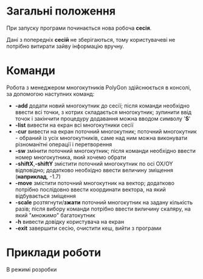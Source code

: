 # Загальні положення

При запуску програми починається нова робоча **сесія**.

Дані з попередніх **сесій** не зберігаються, тому користувачеві не потрібно витирати зайву інформацію вручну.

# Команди

Робота з менеджером многокутників PolyGon здійснюється в консолі, за допомогою наступних команд:

* **-add**       додати новий многокутник до сесії;
після команди необхідно ввести всі точки, з котрих складається многокутник; зупинити ввід точок і закінчити процедуру додавання можна вводом символу '**S**'
*	**-list**      вивести на екран всі многокутники сесії
*	**-cur**       вивести на екран поточний многокутник; поточний многокутник - обраний із усіх многокутників, саме над ним можна виконувати різноманітні операції і перетворення
*	**-sw**        змінити поточний многокутник; після команди необхідно ввести номер многокутника, який хочемо обрати
*	**-shiftX**,**-shiftY**    змістити поточний многокутник по осі ОХ/OY відповідно; додатково необхідно ввести величину зміщення (**наприклад**, -1.7)
*	**-move**      змістити поточний многокутник на вектор; додатково потрібно послідовно ввести координати вектора, на який відбувається зміщення
*	**-scale**     розтягнути/**зжати** поточний многокутник на задану кількість разів; після вибору команди потрібно ввести виличину скаляру, на який "*множимо*" багатокутник
*	**-h**         вивести довідку користувача на екран
*	**-exit**      завершити сесію, очистити кеш, вийти з програми


# Приклади роботи

В режимі розробки
